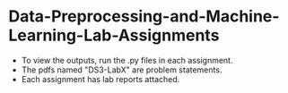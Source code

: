 # Data-Preprocessing-and-Machine-Learning-Lab-Assignments
* To view the outputs, run the .py files in each assignment.
* The pdfs named "DS3-LabX" are problem statements.
* Each assignment has lab reports attached.
